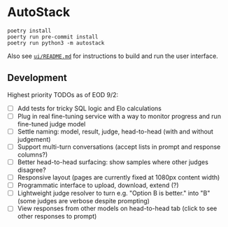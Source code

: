 # AutoStack

```shell
poetry install
poerty run pre-commit install
poetry run python3 -m autostack
```

Also see [`ui/README.md`](./ui/README.md) for instructions to build and run the user interface.

## Development

Highest priority TODOs as of EOD 9/2:

- [ ] Add tests for tricky SQL logic and Elo calculations
- [ ] Plug in real fine-tuning service with a way to monitor progress and run fine-tuned judge model
- [ ] Settle naming: model, result, judge, head-to-head (with and without judgement)
- [ ] Support multi-turn conversations (accept lists in prompt and response columns?)
- [ ] Better head-to-head surfacing: show samples where other judges disagree?
- [ ] Responsive layout (pages are currently fixed at 1080px content width)
- [ ] Programmatic interface to upload, download, extend (?)
- [ ] Lightweight judge resolver to turn e.g. "Option B is better." into "B" (some judges are verbose despite prompting)
- [ ] View responses from other models on head-to-head tab (click to see other responses to prompt)
